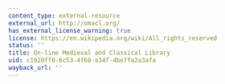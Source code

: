 ```yaml
---
content_type: external-resource
external_url: http://omacl.org/
has_external_license_warning: true
license: https://en.wikipedia.org/wiki/All_rights_reserved
status: ''
title: On-line Medieval and Classical Library
uid: c1920ff0-6c53-4f68-a34f-4be7fa2a3afa
wayback_url: ''
---
```

